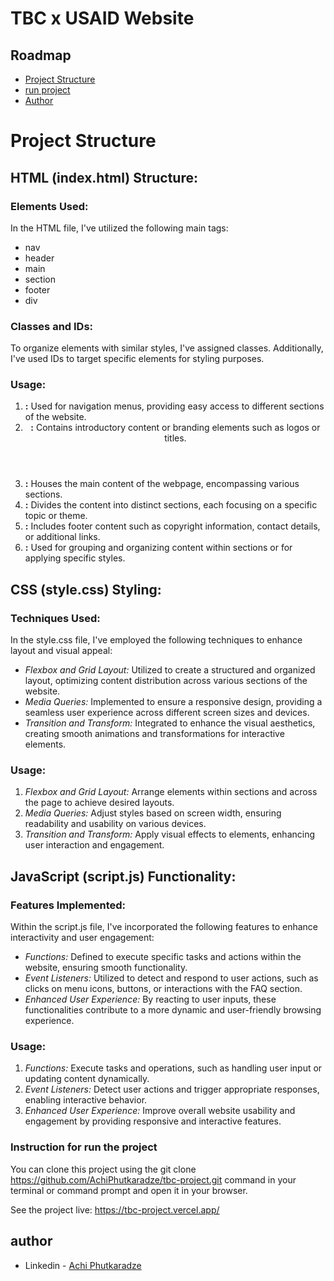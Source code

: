 # TBC x USAID Website

## Roadmap

- [Project Structure](#Project-Structure)
- [run project](#Instruction-for-run-the-project)
- [Author](#author)

# Project Structure

## HTML (index.html) Structure:

### Elements Used:

In the HTML file, I've utilized the following main tags:

- nav
- header
- main
- section
- footer
- div

### Classes and IDs:

To organize elements with similar styles, I've assigned classes. Additionally, I've used IDs to target specific elements for styling purposes.

### Usage:

1. **<nav>:** Used for navigation menus, providing easy access to different sections of the website.
2. **<header>:** Contains introductory content or branding elements such as logos or titles.
3. **<main>:** Houses the main content of the webpage, encompassing various sections.
4. **<section>:** Divides the content into distinct sections, each focusing on a specific topic or theme.
5. **<footer>:** Includes footer content such as copyright information, contact details, or additional links.
6. **<div>:** Used for grouping and organizing content within sections or for applying specific styles.

## CSS (style.css) Styling:

### Techniques Used:

In the style.css file, I've employed the following techniques to enhance layout and visual appeal:

- _Flexbox and Grid Layout:_ Utilized to create a structured and organized layout, optimizing content distribution across various sections of the website.
- _Media Queries:_ Implemented to ensure a responsive design, providing a seamless user experience across different screen sizes and devices.
- _Transition and Transform:_ Integrated to enhance the visual aesthetics, creating smooth animations and transformations for interactive elements.

### Usage:

1. _Flexbox and Grid Layout:_ Arrange elements within sections and across the page to achieve desired layouts.
2. _Media Queries:_ Adjust styles based on screen width, ensuring readability and usability on various devices.
3. _Transition and Transform:_ Apply visual effects to elements, enhancing user interaction and engagement.

## JavaScript (script.js) Functionality:

### Features Implemented:

Within the script.js file, I've incorporated the following features to enhance interactivity and user engagement:

- _Functions:_ Defined to execute specific tasks and actions within the website, ensuring smooth functionality.
- _Event Listeners:_ Utilized to detect and respond to user actions, such as clicks on menu icons, buttons, or interactions with the FAQ section.
- _Enhanced User Experience:_ By reacting to user inputs, these functionalities contribute to a more dynamic and user-friendly browsing experience.

### Usage:

1. _Functions:_ Execute tasks and operations, such as handling user input or updating content dynamically.
2. _Event Listeners:_ Detect user actions and trigger appropriate responses, enabling interactive behavior.
3. _Enhanced User Experience:_ Improve overall website usability and engagement by providing responsive and interactive features.

### Instruction for run the project

You can clone this project using the git clone https://github.com/AchiPhutkaradze/tbc-project.git command in your terminal or command prompt and open it in your browser.

See the project live: https://tbc-project.vercel.app/

## author

- Linkedin - [Achi Phutkaradze](https://www.linkedin.com/in/achi-phutkaradze-a629b7265/)
